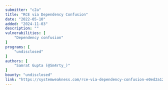 ```yaml
---
submitter: "c2a"
title: "RCE via Dependency Confusion"
date: "2022-05-10"
added: "2024-11-03"
description: ""
vulnerabilities: [
    "Dependency confusion"
]
programs: [
    "undisclosed"
]
authors: [
    "Samrat Gupta (@Sm4rty_)"
]
bounty: "undisclosed"
link: "https://systemweakness.com/rce-via-dependency-confusion-e0ed2a127013"
---
```




